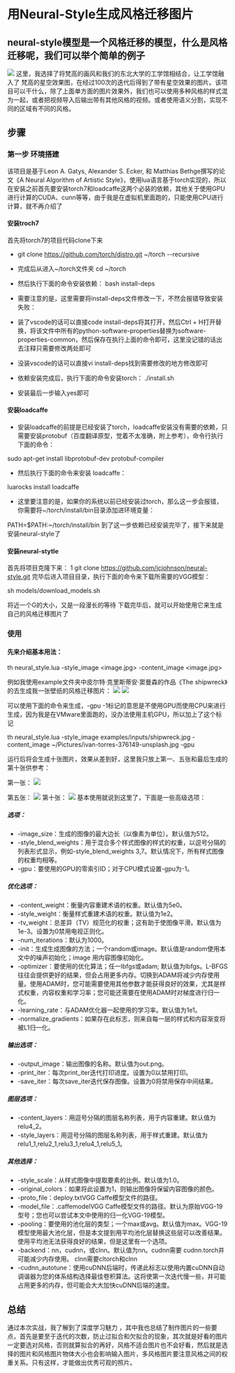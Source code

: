 # 用Neural-Style生成风格迁移图片
## neural-style模型是一个风格迁移的模型，什么是风格迁移呢，我们可以举个简单的例子
![](\01.jpg)
这里，我选择了将梵高的画风和我们的东北大学的工学馆相结合，让工学馆融入了 梵高的星空效果图，在经过100次的迭代后得到了带有星空效果的图片。该项目可以干什么，除了上面单方面的图片效果外，我们也可以使用多种风格的样式混为一起，或者把视频导入后输出带有其他风格的视频。或者使用语义分割，实现不同的区域有不同的风格。
## 步骤
### 第一步 环境搭建
该项目是基于Leon A. Gatys, Alexander S. Ecker, 和 Matthias Bethge撰写的论文《A Neural Algorithm of Artistic Style》，使用lua语言基于torch实现的，所以在安装之前首先要安装torch7和loadcaffe这两个必装的依赖，其他关于使用GPU进行计算的CUDA、cunn等等，由于我是在虚拟机里面跑的，只能使用CPU进行计算，就不再介绍了
#### 安装troch7
首先将torch7的项目代码clone下来
* git clone https://github.com/torch/distro.git ~/torch --recursive

* 完成后从进入~/torch文件夹
cd ~/torch
* 然后执行下面的命令安装依赖：
bash install-deps
* 需要注意的是，这里需要将install-deps文件修改一下，不然会报错导致安装失败：
* 装了vscode的话可以直接code install-deps将其打开，然后Ctrl + H打开替换，将该文件中所有的python-software-properties替换为software-properties-common，然后保存在执行上面的命令即可，这里没记错的话出去注释只需要修改两处即可
* 没装vscode的话可以直接vi install-deps找到需要修改的地方修改即可
* 依赖安装完成后，执行下面的命令安装torch：
./install.sh
* 安装最后一步输入yes即可
#### 安装loadcaffe
* 安装loadcaffe的前提是已经安装了torch，loadcaffe安装没有需要的依赖，只需要安装protobuf（百度翻译原型，觉着不太准确，附上参考），命令行执行下面的命令：
  
sudo apt-get install libprotobuf-dev protobuf-compiler
* 然后执行下面的命令来安装 loadcaffe：

luarocks install loadcaffe
* 这里要注意的是，如果你的系统以前已经安装过torch，那么这一步会报错，你需要将~/torch/install/bin目录添加进环境变量：

PATH=$PATH:~/torch/install/bin
到了这一步依赖已经安装完毕了，接下来就是安装neural-style了
#### 安装neural-stytle
首先将项目克隆下来：
1
git clone https://github.com/jcjohnson/neural-style.git
完毕后进入项目目录，执行下面的命令来下载所需要的VGG模型：

sh models/download_models.sh

将近一个G的大小，又是一段漫长的等待
下载完毕后，就可以开始使用它来生成自己的风格迁移图片了
### 使用
#### 先来介绍基本用法：

th neural_style.lua -style_image <image.jpg> -content_image <image.jpg>

例如我使用example文件夹中皮尔特·克里斯蒂安·窦曼森的作品《The shipwreck》的去生成我一张壁纸的风格迁移图片：
![](\02.jpg)
![](\03.jpg)


可以使用下面的命令来生成，-gpu -1标记的意思是不使用GPU而使用CPU来进行生成，因为我是在VMware里面跑的，没办法使用主机GPU，所以加上了这个标记

th neural_style.lua -style_image examples/inputs/shipwreck.jpg -content_image ~/Pictures/ivan-torres-376149-unsplash.jpg -gpu 

运行后将会生成十张图片，效果从差到好，这里我只放上第一、五张和最后生成的第十张供参考：

第一张：
![](\04.jpg)

第五张：
![](\05.jpg.png)
第十张：
![](\06.jpg.png)
基本使用就说到这里了，下面是一些高级选项：
##### 选项：
* -image_size：生成的图像的最大边长（以像素为单位）。默认值为512。
* -style_blend_weights：用于混合多个样式图像的样式的权重，以逗号分隔的列表形式显示，例如-style_blend_weights 3,7。默认情况下，所有样式图像的权重均相等。
* -gpu：要使用的GPU的零索引ID；对于CPU模式设置-gpu为-1。
##### 优化选项：
* -content_weight：衡量内容重建术语的权重。默认值为5e0。
* -style_weight：衡量样式重建术语的权重。默认值为1e2。
* -tv_weight：总差异（TV）规范化的权重；这有助于使图像平滑。默认值为1e-3。设置为0禁用电视正则化。
* -num_iterations：默认为1000。
* -init：生成生成图像的方法；一个random或image。默认值是random使用本文中的噪声初始化；image 用内容图像初始化。
* -optimizer：要使用的优化算法；任一lbfgs或adam; 默认值为lbfgs。L-BFGS往往会提供更好的结果，但会占用更多内存。切换到ADAM将减少内存使用量。使用ADAM时，您可能需要使用其他参数才能获得良好的效果，尤其是样式权重，内容权重和学习率；您可能还需要在使用ADAM时对梯度进行归一化。
* -learning_rate：与ADAM优化器一起使用的学习率。默认值为1e1。
* -normalize_gradients：如果存在此标志，则来自每一层的样式和内容渐变将被L1归一化。
##### 输出选项：
* -output_image：输出图像的名称。默认值为out.png。
* -print_iter：每次print_iter迭代打印进度。设置为0以禁用打印。
* -save_iter：每次save_iter迭代保存图像。设置为0将禁用保存中间结果。
##### 图层选项：
* -content_layers：用逗号分隔的图层名称列表，用于内容重建。默认值为relu4_2。
* -style_layers：用逗号分隔的图层名称列表，用于样式重建。默认值为relu1_1,relu2_1,relu3_1,relu4_1,relu5_1。
##### 其他选择：
* -style_scale：从样式图像中提取要素的比例。默认值为1.0。
* -original_colors：如果将此设置为1，则输出图像将保留内容图像的颜色。
* -proto_file：deploy.txtVGG Caffe模型文件的路径。
* -model_file：.caffemodelVGG Caffe模型文件的路径。默认为原始VGG-19型号；您也可以尝试本文中使用的归一化VGG-19模型。
* -pooling：要使用的池化层的类型；一个max或avg。默认值为max。VGG-19模型使用最大池化层，但是本文提到用平均池化层替换这些层可以改善结果。使用平均池无法获得良好的结果，但是这里有一个选项。
* -backend：nn，cudnn，或clnn。默认值为nn。cudnn需要 cudnn.torch并可能减少内存使用。 clnn需要cltorch和clnn
* -cudnn_autotune：使用cuDNN后端时，传递此标志以使用内置cuDNN自动调谐器为您的体系结构选择最佳卷积算法。这将使第一次迭代慢一些，并可能占用更多的内存，但可能会大大加快cuDNN后端的速度。
## 总结
通过本次实战，我了解到了深度学习魅力 ，其中我也总结了制作图片的一些要点，首先是要至于迭代的次数，防止过拟合和欠拟合的现象，其次就是好看的图片一定要选对风格，否则就算拟合的再好，风格不适合图片也不会好看，然后就是选择的图片和风格图片物体大小也会影响输入图片，多风格图片要注意风格之间的权重关系。只有这样，才能做出优秀可观的照片。
